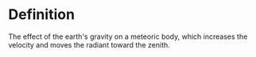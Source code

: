 # Definition

The effect of the earth's gravity on a meteoric body, which increases
the velocity and moves the radiant toward the zenith.
